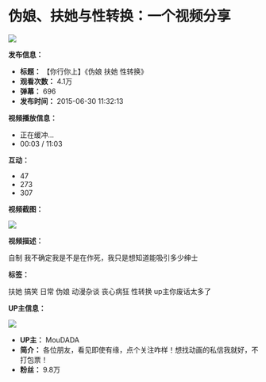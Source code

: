 # 伪娘、扶她与性转换：一个视频分享

![](//i1.hdslb.com/bfs/archive/9064f78c57e9fcaa89e2135d8658ea6252855015.jpg@100w_100h_1c.webp)

**发布信息：**

*   **标题：** 【你行你上】《伪娘 扶她 性转换》
*   **观看次数：** 4.1万
*   **弹幕：** 696
*   **发布时间：** 2015-06-30 11:32:13

**视频播放信息：**

*   正在缓冲...
*   00:03 / 11:03

**互动：**

*   47
*   273
*   307

**视频截图：**

![](//i1.hdslb.com/bfs/archive/9064f78c57e9fcaa89e2135d8658ea6252855015.jpg@518w_290h_1c_!web-video-share-cover.webp)

**视频描述：**

自制 我不确定我是不是在作死，我只是想知道能吸引多少绅士

**标签：**

扶她
搞笑
日常
伪娘
动漫杂谈
丧心病狂
性转换
up主你废话太多了

**UP主信息：**

![](//i0.hdslb.com/bfs/face/b49b288b1bacb9f10d0114af070236d4e18ce9ce.jpg@96w_96h_1c_1s_!web-avatar.webp)

*   **UP主：** MouDADA
*   **简介：** 各位朋友，看见即使有缘，点个关注咋样！想找动画的私信我就好，不打包票！
*   **粉丝：** 9.8万
